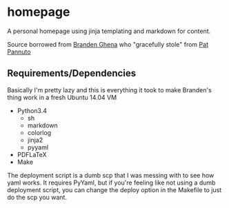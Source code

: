 homepage
========

A personal homepage using jinja templating and markdown for content.

Source borrowed from [Branden Ghena](https://github.com/brghena/brghena-homepage) who "gracefully stole" from [Pat Pannuto](https://github.com/ppannuto/patpannuto.com)


Requirements/Dependencies
-------------------------

Basically I'm pretty lazy and this is everything it took to make Branden's thing work in a fresh Ubuntu 14.04 VM

- Python3.4
	- sh
	- markdown
	- colorlog
	- jinja2
	- pyyaml
- PDFLaTeX
- Make

The deployment script is a dumb scp that I was messing with to see how yaml works.  It requires PyYaml, but if you're feeling like not using a dumb deployment script, you can change the deploy option in the Makefile to just do the scp you want.
